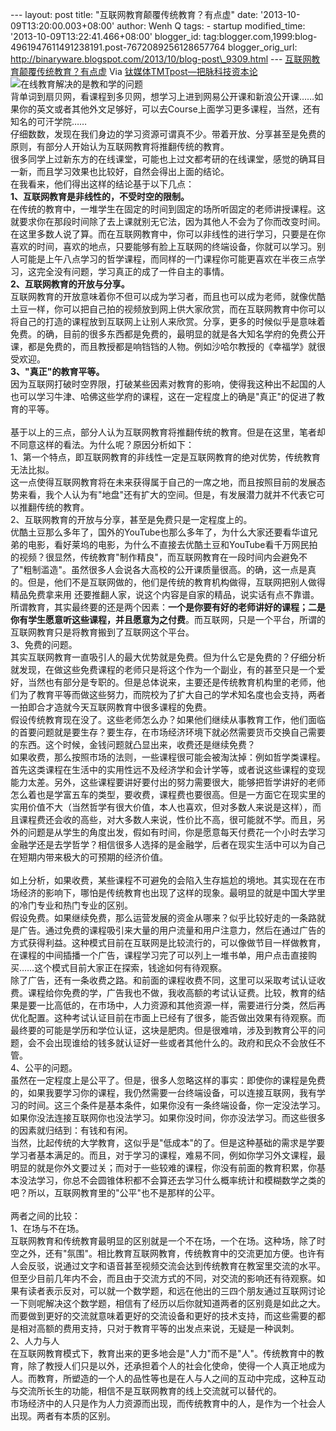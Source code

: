 --- layout: post title: "互联网教育颠覆传统教育？有点虚" date:
'2013-10-09T13:20:00.003+08:00' author: Wenh Q tags: - startup
modified\_time: '2013-10-09T13:22:41.466+08:00' blogger\_id:
tag:blogger.com,1999:blog-4961947611491238191.post-7672089256128657764
blogger\_orig\_url:
http://binaryware.blogspot.com/2013/10/blog-post\_9309.html ---
[互联网教育颠覆传统教育？有点虚](http://www.tmtpost.com/69593.html)
Via [钛媒体TMTpost—把脉科技资本论](http://www.tmtpost.com/)
![在线教育解决的是教和学的问题](http://www.tmtpost.com/wp-content/uploads/2013/08/137774733966-560x330.jpg "在线教育解决的是教和学的问题")\
背单词到扇贝网，看课程到多贝网，想学习上进到网易公开课和新浪公开课……如果你的英文或者其他外文足够好，可以去Course上面学习更多课程，当然，还有知名的可汗学院……\
仔细数数，发现在我们身边的学习资源可谓真不少。带着开放、分享甚至是免费的原则，有部分人开始认为互联网教育将推翻传统的教育。\
很多同学上过新东方的在线课堂，可能也上过文都考研的在线课堂，感觉的确耳目一新，而且学习效果也比较好，自然会得出上面的结论。\
在我看来，他们得出这样的结论基于以下几点：\
**1、互联网教育是非线性的，不受时空的限制。**\
在传统的教育中，一堆学生在固定的时间到固定的场所听固定的老师讲授课程。这就要求你在那段时间除了去上课就别无它法，因为其他人不会为了你而改变时间。在这里多数人说了算。而在互联网教育中，你可以非线性的进行学习，只要是在你喜欢的时间，喜欢的地点，只要能够有脸上互联网的终端设备，你就可以学习。别人可能是上午八点学习的哲学课程，而同样的一门课程你可能更喜欢在半夜三点学习，这完全没有问题，学习真正的成了一件自主的事情。\
**2、互联网教育的开放与分享。**\
互联网教育的开放意味着你不但可以成为学习者，而且也可以成为老师，就像优酷土豆一样，你可以把自己拍的视频放到网上供大家欣赏，而在互联网教育中你可以将自己的打造的课程放到互联网上让别人来欣赏。分享，更多的时候似乎是意味着免费。的确，目前的很多东西都是免费的，最明显的就是各大知名学府的免费公开课，都是免费的，而且教授都是响铛铛的人物。例如沙哈尔教授的《幸福学》就很受欢迎。\
**3、"真正"的教育平等。**\
因为互联网打破时空界限，打破某些因素对教育的影响，使得我这种出不起国的人也可以学习牛津、哈佛这些学府的课程，这在一定程度上的确是"真正"的促进了教育的平等。\
\
基于以上的三点，部分人认为互联网教育将推翻传统的教育。但是在这里，笔者却不同意这样的看法。为什么呢？原因分析如下：\
1、第一个特点，即互联网教育的非线性一定是互联网教育的绝对优势，传统教育无法比拟。\
这一点使得互联网教育将在未来获得属于自己的一席之地，而且按照目前的发展态势来看，我个人认为有"地盘"还有扩大的空间。但是，有发展潜力就并不代表它可以推翻传统的教育。\
2、互联网教育的开放与分享，甚至是免费只是一定程度上的。\
优酷土豆那么多年了，国外的YouTube也那么多年了，为什么大家还要看华谊兄弟的电影，看好莱坞的电影，为什么不直接去优酷土豆和YouTube看千万网民拍的视频？很显然，传统教育"制作精良"，而互联网教育在一段时间内会避免不了"粗制滥造"。虽然很多人会说各大高校的公开课质量很高。的确，这一点是真的。但是，他们不是互联网做的，他们是传统的教育机构做得，互联网把别人做得精品免费拿来用
还要推翻人家，说这个内容是自家的精品，说实话有点不靠谱。\
所谓教育，其实最终要的还是两个因素：**一个是你要有好的老师讲好的课程；二是你有学生愿意听这些课程，并且愿意为之付费**。而互联网，只是一个平台，所谓的互联网教育只是将教育搬到了互联网这个平台。\
3、免费的问题。\
其实互联网教育一直吸引人的最大优势就是免费。但为什么它是免费的？仔细分析就发现，在做这些免费课程的老师只是将这个作为一个副业，有的甚至只是一个爱好，当然也有部分是专职的。但是总体说来，主要还是传统教育机构里的老师，他们为了教育平等而做这些努力，而院校为了扩大自己的学术知名度也会支持，两者一拍即合才造就今天互联网教育中很多课程的免费。\
假设传统教育现在没了。这些老师怎么办？如果他们继续从事教育工作，他们面临的首要问题就是要生存？要生存，在市场经济环境下就必然需要货币交换自己需要的东西。这个时候，金钱问题就凸显出来，收费还是继续免费？\
如果收费，那么按照市场的法则，一些课程很可能会被淘汰掉：例如哲学类课程。首先这类课程在生活中的实用性远不及经济学和会计学等，或者说这些课程的变现能力太差。另外，这些课程要讲好要付出的努力需要很大，能够把哲学讲好的老师怎么着也是学富五车的类型，要收费，课程费也要很高。但是一方面它在现实里的实用价值不大（当然哲学有很大价值，本人也喜欢，但对多数人来说是这样），而且课程费还会收的高些，对大多数人来说，性价比不高，很可能就不学。而且，另外的问题是从学生的角度出发，假如有时间，你是愿意每天付费花一个小时去学习金融学还是去学哲学？相信很多人选择的是金融学，后者在现实生活中可以为自己在短期内带来极大的可预期的经济价值。\
\
如上分析，如果收费，某些课程不可避免的会陷入生存尴尬的境地。其实现在在市场经济的影响下，哪怕是传统教育也出现了这样的现象。最明显的就是中国大学里的冷门专业和热门专业的区别。\
假设免费。如果继续免费，那么运营发展的资金从哪来？似乎比较好走的一条路就是广告。通过免费的课程吸引来大量的用户流量和用户注意力，然后在通过广告的方式获得利益。这种模式目前在互联网是比较流行的，可以像做节目一样做教育，在课程的中间插播一个广告，课程学习完了可以列上一堆书单，用户点击直接购买……这个模式目前大家正在探索，钱途如何有待观察。\
除了广告，还有一条收费之路。和前面的课程收费不同，这里可以采取考试认证收费。课程给你免费的学，广告我也不做，我收高额的考试认证费。比较，教育的结果是要一比高低的，在市场中，人力资源和其他资源一样，需要进行分类，然后再优化配置。这种考试认证目前在市面上已经有了很多，能否做出效果有待观察。而最终要的可能是学历和学位认证，这块是肥肉。但是很难啃，涉及到教育公平的问题，会不会出现谁给的钱多就认证好一些或者其他什么的。政府和民众不会放任不管。\
4、公平的问题。\
虽然在一定程度上是公平了。但是，很多人忽略这样的事实：即使你的课程是免费的，如果我要学习你的课程，我仍然需要一台终端设备，可以连接互联网，我有学习的时间。这三个条件是基本条件，如果你没有一条终端设备，你一定没法学习。如果你没法连接互联网你也没法学习。如果你没时间，你亦没法学习。而这些很多的因素就归结到：有钱和有闲。\
当然，比起传统的大学教育，这似乎是"低成本"的了。但是这种基础的需求是学要学习者基本满足的。而且，对于学习的课程，难易不同，例如你学习外文课程，最明显的就是你外文要过关；而对于一些较难的课程，你没有前面的教育积累，你基本没法学习，你总不会圆锥体积都不会算还去学习什么概率统计和模糊数学之类的吧？所以，互联网教育里的"公平"也不是那样的公平。\
\
两者之间的比较：\
1、在场与不在场。\
互联网教育和传统教育最明显的区别就是一个不在场，一个在场。这种场，除了时空之外，还有"氛围"。相比教育互联网教育，传统教育中的交流更加方便。也许有人会反驳，说通过文字和语音甚至视频交流会达到传统教育在教室里交流的水平。但至少目前几年内不会，而且由于交流方式的不同，对交流的影响还有待观察。如果有读者表示反对，可以就一个数学题，和远在他出的三四个朋友通过互联网讨论一下则呢解决这个数学题，相信有了经历以后你就知道两者的区别竟是如此之大。\
而要做到更好的交流就意味着更好的交流设备和更好的技术支持，而这些需要的都是相对高额的费用支持，只对于教育平等的出发点来说，无疑是一种讽刺。\
2、人力与人\
在互联网教育模式下，教育出来的更多地会是"人力"而不是"人"。传统教育中的教育，除了教授人们只是以外，还承担着个人的社会化使命，使得一个人真正地成为人。而教育，所塑造的一个人的品性等也是在人与人之间的互动中完成，这种互动与交流所长生的功能，相信不是互联网教育的线上交流就可以替代的。\
市场经济中的人只是作为人力资源而出现，而传统教育中的人，是作为一个社会人出现。两者有本质的区别。
